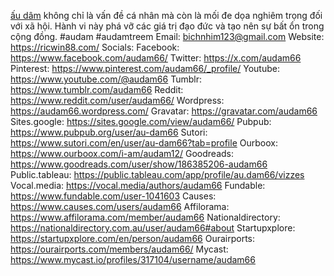 <a href="https://ricwin88.com/">ấu dâm</a> không chỉ là vấn đề cá nhân mà còn là mối đe dọa nghiêm trọng đối với xã hội. Hành vi này phá vỡ các giá trị đạo đức và tạo nên sự bất ổn trong cộng đồng. 
#audam #audamtreem
Email: bichnhim123@gmail.com
Website: <a href="https://ricwin88.com/">https://ricwin88.com/</a>
Socials:
Facebook: <a href="https://www.facebook.com/audam66/">https://www.facebook.com/audam66/</a>
Twitter: <a href="https://x.com/audam66">https://x.com/audam66</a>
Pinterest: <a href="https://www.pinterest.com/audam66/_profile/">https://www.pinterest.com/audam66/_profile/</a>
Youtube: <a href="https://www.youtube.com/@audam66">https://www.youtube.com/@audam66</a>
Tumblr: <a href="https://www.tumblr.com/audam66">https://www.tumblr.com/audam66</a>
Reddit: <a href="https://www.reddit.com/user/audam66/">https://www.reddit.com/user/audam66/</a>
Wordpress: <a href="https://audam66.wordpress.com/">https://audam66.wordpress.com/</a>
Gravatar: <a href="https://gravatar.com/audam66">https://gravatar.com/audam66</a>
Sites.google: <a href="https://sites.google.com/view/audam66/">https://sites.google.com/view/audam66/</a>
Pubpub: <a href="https://www.pubpub.org/user/au-dam66">https://www.pubpub.org/user/au-dam66</a>
Sutori: <a href="https://www.sutori.com/en/user/au-dam66?tab=profile">https://www.sutori.com/en/user/au-dam66?tab=profile</a>
Ourboox: <a href="https://www.ourboox.com/i-am/audam12/">https://www.ourboox.com/i-am/audam12/</a>
Goodreads: <a href="https://www.goodreads.com/user/show/186385206-audam66">https://www.goodreads.com/user/show/186385206-audam66</a>
Public.tableau: <a href="https://public.tableau.com/app/profile/au.dam66/vizzes">https://public.tableau.com/app/profile/au.dam66/vizzes</a>
Vocal.media: <a href="https://vocal.media/authors/audam66">https://vocal.media/authors/audam66</a>
Fundable: <a href="https://www.fundable.com/user-1041603">https://www.fundable.com/user-1041603</a>
Causes: <a href="https://www.causes.com/users/audam66">https://www.causes.com/users/audam66</a>
Affilorama: <a href="https://www.affilorama.com/member/audam66">https://www.affilorama.com/member/audam66</a>
Nationaldirectory: <a href="https://nationaldirectory.com.au/user/audam66#about">https://nationaldirectory.com.au/user/audam66#about</a>
Startupxplore: <a href="https://startupxplore.com/en/person/audam66">https://startupxplore.com/en/person/audam66</a>
Ourairports: <a href="https://ourairports.com/members/audam66/">https://ourairports.com/members/audam66/</a>
Mycast: <a href="https://www.mycast.io/profiles/317104/username/audam66">https://www.mycast.io/profiles/317104/username/audam66</a>